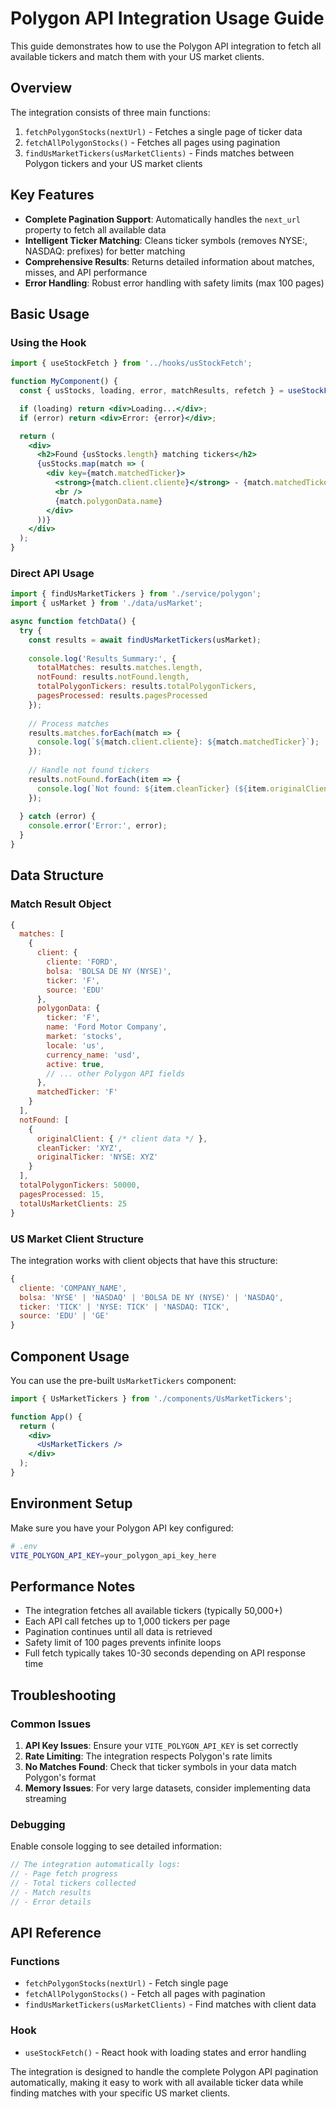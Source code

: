 # Polygon API Integration Usage Guide

This guide demonstrates how to use the Polygon API integration to fetch all available tickers and match them with your US market clients.

## Overview

The integration consists of three main functions:

1. `fetchPolygonStocks(nextUrl)` - Fetches a single page of ticker data
2. `fetchAllPolygonStocks()` - Fetches all pages using pagination
3. `findUsMarketTickers(usMarketClients)` - Finds matches between Polygon tickers and your US market clients

## Key Features

- **Complete Pagination Support**: Automatically handles the `next_url` property to fetch all available data
- **Intelligent Ticker Matching**: Cleans ticker symbols (removes NYSE:, NASDAQ: prefixes) for better matching
- **Comprehensive Results**: Returns detailed information about matches, misses, and API performance
- **Error Handling**: Robust error handling with safety limits (max 100 pages)

## Basic Usage

### Using the Hook

```jsx
import { useStockFetch } from '../hooks/usStockFetch';

function MyComponent() {
  const { usStocks, loading, error, matchResults, refetch } = useStockFetch();

  if (loading) return <div>Loading...</div>;
  if (error) return <div>Error: {error}</div>;

  return (
    <div>
      <h2>Found {usStocks.length} matching tickers</h2>
      {usStocks.map(match => (
        <div key={match.matchedTicker}>
          <strong>{match.client.cliente}</strong> - {match.matchedTicker}
          <br />
          {match.polygonData.name}
        </div>
      ))}
    </div>
  );
}
```

### Direct API Usage

```javascript
import { findUsMarketTickers } from './service/polygon';
import { usMarket } from './data/usMarket';

async function fetchData() {
  try {
    const results = await findUsMarketTickers(usMarket);
    
    console.log('Results Summary:', {
      totalMatches: results.matches.length,
      notFound: results.notFound.length,
      totalPolygonTickers: results.totalPolygonTickers,
      pagesProcessed: results.pagesProcessed
    });
    
    // Process matches
    results.matches.forEach(match => {
      console.log(`${match.client.cliente}: ${match.matchedTicker}`);
    });
    
    // Handle not found tickers
    results.notFound.forEach(item => {
      console.log(`Not found: ${item.cleanTicker} (${item.originalClient.cliente})`);
    });
    
  } catch (error) {
    console.error('Error:', error);
  }
}
```

## Data Structure

### Match Result Object

```javascript
{
  matches: [
    {
      client: {
        cliente: 'FORD',
        bolsa: 'BOLSA DE NY (NYSE)',
        ticker: 'F',
        source: 'EDU'
      },
      polygonData: {
        ticker: 'F',
        name: 'Ford Motor Company',
        market: 'stocks',
        locale: 'us',
        currency_name: 'usd',
        active: true,
        // ... other Polygon API fields
      },
      matchedTicker: 'F'
    }
  ],
  notFound: [
    {
      originalClient: { /* client data */ },
      cleanTicker: 'XYZ',
      originalTicker: 'NYSE: XYZ'
    }
  ],
  totalPolygonTickers: 50000,
  pagesProcessed: 15,
  totalUsMarketClients: 25
}
```

### US Market Client Structure

The integration works with client objects that have this structure:

```javascript
{
  cliente: 'COMPANY_NAME',
  bolsa: 'NYSE' | 'NASDAQ' | 'BOLSA DE NY (NYSE)' | 'NASDAQ',
  ticker: 'TICK' | 'NYSE: TICK' | 'NASDAQ: TICK',
  source: 'EDU' | 'GE'
}
```

## Component Usage

You can use the pre-built `UsMarketTickers` component:

```jsx
import { UsMarketTickers } from './components/UsMarketTickers';

function App() {
  return (
    <div>
      <UsMarketTickers />
    </div>
  );
}
```

## Environment Setup

Make sure you have your Polygon API key configured:

```bash
# .env
VITE_POLYGON_API_KEY=your_polygon_api_key_here
```

## Performance Notes

- The integration fetches all available tickers (typically 50,000+)
- Each API call fetches up to 1,000 tickers per page
- Pagination continues until all data is retrieved
- Safety limit of 100 pages prevents infinite loops
- Full fetch typically takes 10-30 seconds depending on API response time

## Troubleshooting

### Common Issues

1. **API Key Issues**: Ensure your `VITE_POLYGON_API_KEY` is set correctly
2. **Rate Limiting**: The integration respects Polygon's rate limits
3. **No Matches Found**: Check that ticker symbols in your data match Polygon's format
4. **Memory Issues**: For very large datasets, consider implementing data streaming

### Debugging

Enable console logging to see detailed information:

```javascript
// The integration automatically logs:
// - Page fetch progress
// - Total tickers collected
// - Match results
// - Error details
```

## API Reference

### Functions

- `fetchPolygonStocks(nextUrl)` - Fetch single page
- `fetchAllPolygonStocks()` - Fetch all pages with pagination
- `findUsMarketTickers(usMarketClients)` - Find matches with client data

### Hook

- `useStockFetch()` - React hook with loading states and error handling

The integration is designed to handle the complete Polygon API pagination automatically, making it easy to work with all available ticker data while finding matches with your specific US market clients.

